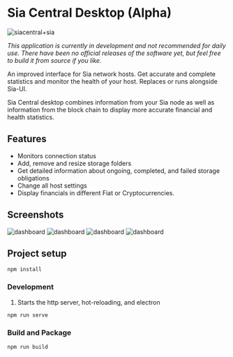 # Sia Central Desktop (Alpha)

![siacentral+sia](https://imgur.com/MtDubn1.png)

*This application is currently in development and not recommended for daily use. There have been no official releases of the software yet, but feel free to build it from source if you like.*

An improved interface for Sia network hosts. Get accurate and complete statistics and 
monitor the health of your host. Replaces or runs alongside Sia-UI.

Sia Central desktop combines information from your Sia node as well as information from the block chain to display more accurate financial and health statistics.

## Features

+ Monitors connection status
+ Add, remove and resize storage folders
+ Get detailed information about ongoing, completed, and failed storage obligations
+ Change all host settings
+ Display financials in different Fiat or Cryptocurrencies.

## Screenshots

![dashboard](https://i.imgur.com/wvbhQS4.png)
![dashboard](https://imgur.com/IB5uYLS.png)
![dashboard](https://imgur.com/FaVFDux.png)
![dashboard](https://imgur.com/bHCJnOh.png)

## Project setup
```
npm install
```

### Development

1. Starts the http server, hot-reloading, and electron
```
npm run serve
```

### Build and Package

```
npm run build
```

